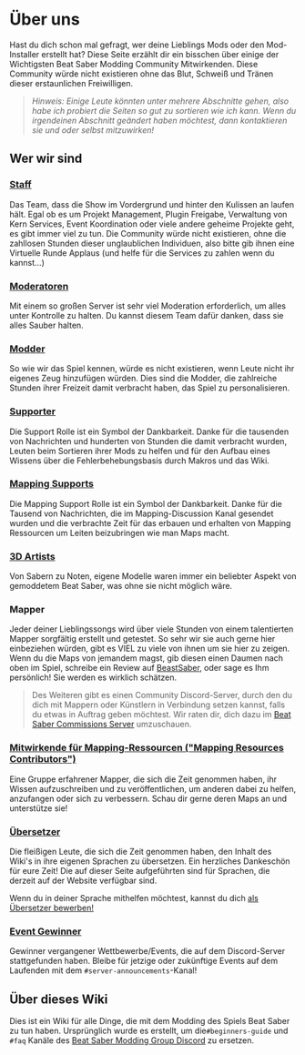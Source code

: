 # Über uns
Hast du dich schon mal gefragt, wer deine Lieblings Mods oder den Mod-Installer erstellt hat? Diese Seite erzählt dir ein bisschen über einige der Wichtigsten Beat Saber Modding Community Mitwirkenden. Diese Community würde nicht existieren ohne das Blut, Schweiß und Tränen dieser erstaunlichen Freiwilligen.

> *Hinweis: Einige Leute könnten unter mehrere Abschnitte gehen, also habe ich probiert die Seiten so gut zu sortieren wie ich kann. Wenn du irgendeinen Abschnitt geändert haben möchtest, dann kontaktieren sie und oder selbst mitzuwirken!*

## Wer wir sind

### [Staff](./staff.md)
Das Team, dass die Show im Vordergrund und hinter den Kulissen an laufen hält. Egal ob es um Projekt Management, Plugin Freigabe, Verwaltung von Kern Services, Event Koordination oder viele andere geheime Projekte geht, es gibt immer viel zu tun. Die Community würde nicht existieren, ohne die zahllosen Stunden dieser unglaublichen Individuen, also bitte gib ihnen eine Virtuelle Runde Applaus (und helfe für die Services zu zahlen wenn du kannst...)

### [Moderatoren](./moderators.md)
Mit einem so großen Server ist sehr viel Moderation erforderlich, um alles unter Kontrolle zu halten. Du kannst diesem Team dafür danken, dass sie alles Sauber halten.

### [Modder](./modders.md)
So wie wir das Spiel kennen, würde es nicht existieren, wenn Leute nicht ihr eigenes Zeug hinzufügen würden. Dies sind die Modder, die zahlreiche Stunden ihrer Freizeit damit verbracht haben, das Spiel zu personalisieren.

### [Supporter](./supports.md)
Die Support Rolle ist ein Symbol der Dankbarkeit. Danke für die tausenden von Nachrichten und hunderten von Stunden die damit verbracht wurden, Leuten beim Sortieren ihrer Mods zu helfen und für den Aufbau eines Wissens über die Fehlerbehebungsbasis durch Makros und das Wiki.

### [Mapping Supports](./mapping-supports.md)
Die Mapping Support Rolle ist ein Symbol der Dankbarkeit. Danke für die Tausend von Nachrichten, die im Mapping-Discussion Kanal gesendet wurden und die verbrachte Zeit für das erbauen und erhalten von Mapping Ressourcen um Leiten beizubringen wie man Maps macht.

### [3D Artists](./3d-artists.md)
Von Sabern zu Noten, eigene Modelle waren immer ein beliebter Aspekt von gemoddetem Beat Saber, was ohne sie nicht möglich wäre.

### Mapper
Jeder deiner Lieblingssongs wird über viele Stunden von einem talentierten Mapper sorgfältig erstellt und getestet. So sehr wir sie auch gerne hier einbeziehen würden, gibt es VIEL zu viele von ihnen um sie hier zu zeigen. Wenn du die Maps von jemandem magst, gib diesen einen Daumen nach oben im Spiel, schreibe ein Review auf [BeastSaber](https://bsaber.com), oder sage es Ihm persönlich! Sie werden es wirklich schätzen.

> Des Weiteren gibt es einen Community Discord-Server, durch den du dich mit Mappern oder Künstlern in Verbindung setzen kannst, falls du etwas in Auftrag geben möchtest. Wir raten dir, dich dazu im [Beat Saber Commissions Server](https://discord.gg/e4f3WBBVnr) umzuschauen.

### [Mitwirkende für Mapping-Ressourcen ("Mapping Resources Contributors")](/de/mapping/mapping-credits.md)
Eine Gruppe erfahrener Mapper, die sich die Zeit genommen haben, ihr Wissen aufzuschreiben und zu veröffentlichen, um anderen dabei zu helfen, anzufangen oder sich zu verbessern. Schau dir gerne deren Maps an und unterstütze sie!

### [Übersetzer](./translators.md)
Die fleißigen Leute, die sich die Zeit genommen haben, den Inhalt des Wiki's in ihre eigenen Sprachen zu übersetzen. Ein herzliches Dankeschön für eure Zeit! Die auf dieser Seite aufgeführten sind für Sprachen, die derzeit auf der Website verfügbar sind.

Wenn du in deiner Sprache mithelfen möchtest, kannst du dich [als Übersetzer bewerben!](https://forms.gle/e3BqA3poMjESARe76)

### [Event Gewinner](./event-winner.md)
Gewinner vergangener Wettbewerbe/Events, die auf dem Discord-Server stattgefunden haben. Bleibe für jetzige oder zukünftige Events auf dem Laufenden mit dem `#server-announcements`-Kanal!

## Über dieses Wiki
Dies ist ein Wiki für alle Dinge, die mit dem Modding des Spiels Beat Saber zu tun haben. Ursprünglich wurde es erstellt, um die`#beginners-guide` und `#faq` Kanäle des [Beat Saber Modding Group Discord](https://discord.gg/beatsabermods) zu ersetzen.
